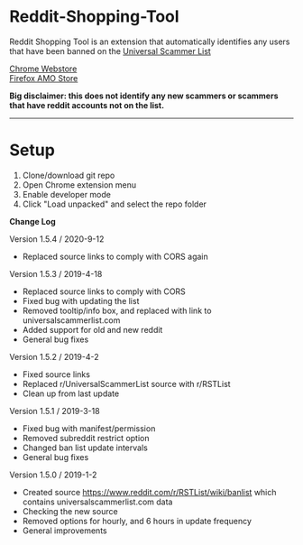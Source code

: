 # Reddit-Shopping-Tool
Reddit Shopping Tool is an extension that automatically identifies any users that have been banned on the <a href="https://www.reddit.com/r/UniversalScammerList/wiki/banlist">Universal Scammer List</a> 

<a href="https://chrome.google.com/webstore/detail/reddit-shopping-tool/pimdepbkfokgeadmhmhfpapfdbodadlg">Chrome Webstore</a>
<br>
<a href="https://addons.mozilla.org/en-US/firefox/addon/reddit-shopping-tool/">Firefox AMO Store</a>

<strong>Big disclaimer: this does not identify any new scammers or scammers that have reddit accounts not on the list.</strong>
<hr>

# Setup
1. Clone/download git repo
2. Open Chrome extension menu
3. Enable developer mode
4. Click "Load unpacked" and select the repo folder

<strong>Change Log</strong>

Version 1.5.4 / 2020-9-12
* Replaced source links to comply with CORS again

Version 1.5.3 / 2019-4-18
* Replaced source links to comply with CORS
* Fixed bug with updating the list
* Removed tooltip/info box, and replaced with link to universalscammerlist.com
* Added support for old and new reddit
* General bug fixes

Version 1.5.2 / 2019-4-2
* Fixed source links
* Replaced r/UniversalScammerList source with r/RSTList
* Clean up from last update

Version 1.5.1 / 2019-3-18
* Fixed bug with manifest/permission
* Removed subreddit restrict option
* Changed ban list update intervals
* General bug fixes

Version 1.5.0 / 2019-1-2
* Created source https://www.reddit.com/r/RSTList/wiki/banlist which contains universalscammerlist.com data 
* Checking the new source
* Removed options for hourly, and 6 hours in update frequency
* General improvements